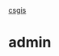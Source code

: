 <!-- the Menu -->
<link rel="stylesheet" media="all" href="../../styles.css" />
<div id="logo"><a href="https://csgis.de">csgis</a></div>
<div id="menu"></div>
<script src="../menu.js"></script>
<!-- the Menu -->

# admin



